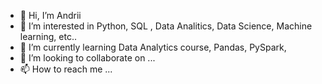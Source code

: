 - 👋 Hi, I’m Andrii 
- 👀 I’m interested in Python, SQL , Data Analitics, Data Science, Machine learning, etc..
- 🌱 I’m currently learning  Data Analytics course, Pandas, PySpark,
- 💞️ I’m looking to collaborate on ...
- 📫 How to reach me ...

<!---
Froststorm/Froststorm is a ✨ special ✨ repository because its `README.md` (this file) appears on your GitHub profile.
You can click the Preview link to take a look at your changes.
--->
